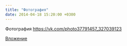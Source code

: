 ```yaml
---
title: "Фотография"
date: 2014-04-18 15:20:00 +0300
---
```


Фотография
https://vk.com/photo37791457_327039123

[Вложение](https://vk.com/photo37791457_327039123)
